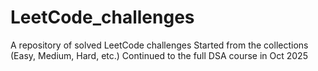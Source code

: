 # LeetCode_challenges
A repository of solved LeetCode challenges
Started from the collections (Easy, Medium, Hard, etc.)
Continued to the full DSA course in Oct 2025
